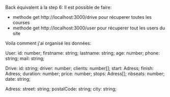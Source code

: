 Back équivalent à la step 6:
Il est possible de faire:
- methode get http://localhost:3000/drive pour récuperer toutes les courses
- methode get http://localhost:3000/user pour récuperer tout les users du site

Voila comment j'ai organisé les données:

User:
  id: number;
  firstname: string;
  lastname: string;
  age: number;
  phone: string;
  mail: string;
 
 
Drive:
  id: string;
  driver: number;
  clients: number[];
  start: Adress;
  finish: Adress;
  duration: number;
  price: number;
  stops: Adress[];
  nbseats: number;
  date: string;
 
 
 Adress:
  street: string;
  postalCode: string;
  city: string;

